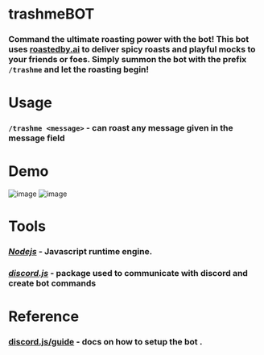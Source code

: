 # trashmeBOT
### Command the ultimate roasting power with the bot! This bot uses [roastedby.ai](roastedby.ai) to deliver spicy roasts and playful mocks to your friends or foes. Simply summon the bot with the prefix `/trashme` and let the roasting begin!

# Usage

### `/trashme <message>` - can roast any message given in the message field

# Demo

![image](https://github.com/GREEDnim/trashmeBOT/assets/84082104/3e1214a2-dd75-46fb-a1fd-19f0e89f66e2)
![image](https://github.com/GREEDnim/trashmeBOT/assets/84082104/ba1237be-2bd6-43a6-a9a9-54e730d1880b)

# Tools

### [*Nodejs*](https://github.com/nodejs) - Javascript runtime engine.

### [*discord.js*](https://github.com/discordjs/discord.js) - package used to communicate with discord and create bot commands

# Reference
### [discord.js/guide](https://discordjs.guide/)  - docs on how to setup the bot .




